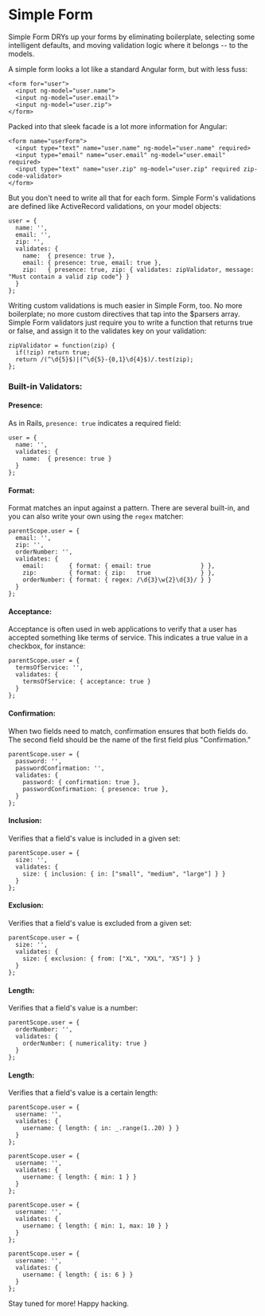 # Simple Form

Simple Form DRYs up your forms by eliminating boilerplate, selecting some intelligent defaults, and moving validation logic where it belongs -- to the models.

A simple form looks a lot like a standard Angular form, but with less fuss:
  ```
  <form for="user">
    <input ng-model="user.name">
    <input ng-model="user.email">
    <input ng-model="user.zip">
  </form>
  ```
Packed into that sleek facade is a lot more information for Angular:
  ```
  <form name="userForm">
    <input type="text" name="user.name" ng-model="user.name" required>
    <input type="email" name="user.email" ng-model="user.email" required>
    <input type="text" name="user.zip" ng-model="user.zip" required zip-code-validator>
  </form>
  ```
But you don't need to write all that for each form. Simple Form's validations are defined like ActiveRecord validations, on your model objects:
  ```
  user = {
    name: '',
    email: '',
    zip: '',
    validates: {
      name:  { presence: true },
      email: { presence: true, email: true },
      zip:   { presence: true, zip: { validates: zipValidator, message: "Must contain a valid zip code"} }
    }
  };
  ```
Writing custom validations is much easier in Simple Form, too. No more boilerplate; no more custom directives that tap into the $parsers array. Simple Form validators just require you to write a function that returns true or false, and assign it to the validates key on your validation:
  ```
  zipValidator = function(zip) {
    if(!zip) return true;
    return /(^\d{5}$)|(^\d{5}-{0,1}\d{4}$)/.test(zip);
  };
  ```

### Built-in Validators:

#### Presence:

As in Rails, `presence: true` indicates a required field:

  ```
  user = {
    name: '',
    validates: {
      name:  { presence: true }
    }
  };
  ```

#### Format:

Format matches an input against a pattern. There are several built-in, and you can also write your own using the `regex` matcher:

  ```
  parentScope.user = {
    email: '',
    zip: '',
    orderNumber: '',
    validates: {
      email:       { format: { email: true              } },
      zip:         { format: { zip:   true              } },
      orderNumber: { format: { regex: /\d{3}\w{2}\d{3}/ } }
    }
  };
  ```

#### Acceptance:

Acceptance is often used in web applications to verify that a user has accepted something like terms of service. This indicates a true value in a checkbox, for instance:

  ```
  parentScope.user = {
    termsOfService: '',
    validates: {
      termsOfService: { acceptance: true }
    }
  };
  ```

#### Confirmation: 

When two fields need to match, confirmation ensures that both fields do. The second field should be the name of the first field plus "Confirmation."

  ```
  parentScope.user = {
    password: '',
    passwordConfirmation: '',
    validates: {
      password: { confirmation: true },
      passwordConfirmation: { presence: true },
    }
  };
  ```

#### Inclusion: 

Verifies that a field's value is included in a given set:

  ```
  parentScope.user = {
    size: '',
    validates: {
      size: { inclusion: { in: ["small", "medium", "large"] } }
    }
  };
  ```

#### Exclusion: 

Verifies that a field's value is excluded from a given set:

  ```
  parentScope.user = {
    size: '',
    validates: {
      size: { exclusion: { from: ["XL", "XXL", "XS"] } }
    }
  };
  ```

#### Length: 

Verifies that a field's value is a number:

  ```
  parentScope.user = {
    orderNumber: '',
    validates: {
      orderNumber: { numericality: true }
    }
  };
  ```

#### Length: 

Verifies that a field's value is a certain length:

  ```
  parentScope.user = {
    username: '',
    validates: {
      username: { length: { in: _.range(1..20) } }
    }
  };
  ```

  ```
  parentScope.user = {
    username: '',
    validates: {
      username: { length: { min: 1 } }
    }
  };
  ```

  ```
  parentScope.user = {
    username: '',
    validates: {
      username: { length: { min: 1, max: 10 } }
    }
  };
  ```

  ```
  parentScope.user = {
    username: '',
    validates: {
      username: { length: { is: 6 } }
    }
  };
  ```

Stay tuned for more! Happy hacking.
